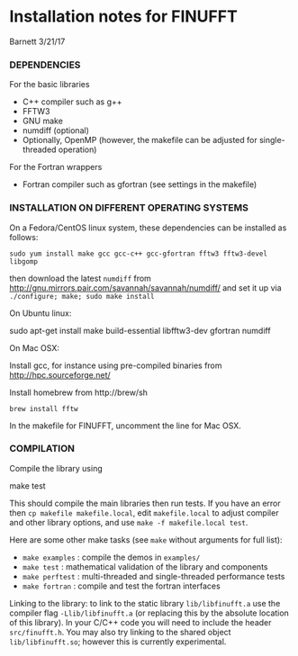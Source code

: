# Installation notes for FINUFFT

Barnett 3/21/17

### DEPENDENCIES

For the basic libraries

- C++ compiler such as g++
- FFTW3
- GNU make
- numdiff (optional)
- Optionally, OpenMP (however, the makefile can be adjusted for single-threaded operation)

For the Fortran wrappers

- Fortran compiler such as gfortran (see settings in the makefile)

### INSTALLATION ON DIFFERENT OPERATING SYSTEMS

On a Fedora/CentOS linux system, these dependencies can be installed as follows:

`sudo yum install make gcc gcc-c++ gcc-gfortran fftw3 fftw3-devel libgomp`

then download the latest `numdiff` from http://gnu.mirrors.pair.com/savannah/savannah/numdiff/ and set it up via `./configure; make; sudo make install`

On Ubuntu linux:

sudo apt-get install make build-essential libfftw3-dev gfortran numdiff

On Mac OSX:

Install gcc, for instance using pre-compiled binaries from
http://hpc.sourceforge.net/

Install homebrew from http://brew/sh

`brew install fftw`

In the makefile for FINUFFT, uncomment the line for Mac OSX.


### COMPILATION

Compile the library using

make test

This should compile the main libraries then run tests.
If you have an error then `cp makefile makefile.local`,
edit `makefile.local` to adjust compiler and other library options,
and use `make -f makefile.local test`.

Here are some other make tasks (see `make` without arguments for full list):

- `make examples` : compile the demos in `examples/`
- `make test` : mathematical validation of the library and components
- `make perftest` : multi-threaded and single-threaded performance tests
- `make fortran` : compile and test the fortran interfaces  

Linking to the library: to link to the static library
`lib/libfinufft.a` use the compiler flag `-Llib/libfinufft.a` (or
replacing this by the absolute location of this library). In your
C/C\++ code you will need to include the header `src/finufft.h`.
You may also try linking to the shared object `lib/libfinufft.so`;
however this is currently experimental.
